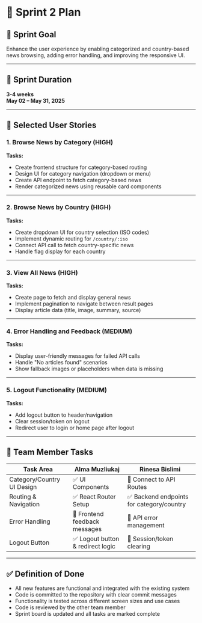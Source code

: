 # 🚀 Sprint 2 Plan

## 🏁 Sprint Goal

Enhance the user experience by enabling categorized and country-based news browsing, adding error handling, and improving the responsive UI.

---

## 📅 Sprint Duration

**3-4 weeks**  
**May 02 – May 31, 2025**

---

## 📌 Selected User Stories

### 1. Browse News by Category (HIGH)

**Tasks:**
- Create frontend structure for category-based routing
- Design UI for category navigation (dropdown or menu)
- Create API endpoint to fetch category-based news
- Render categorized news using reusable card components

---

### 2. Browse News by Country (HIGH)

**Tasks:**
- Create dropdown UI for country selection (ISO codes)
- Implement dynamic routing for `/country/:iso`
- Connect API call to fetch country-specific news
- Handle flag display for each country

---

### 3. View All News (HIGH)

**Tasks:**
- Create page to fetch and display general news
- Implement pagination to navigate between result pages
- Display article data (title, image, summary, source)

---

### 4. Error Handling and Feedback (MEDIUM)

**Tasks:**
- Display user-friendly messages for failed API calls
- Handle "No articles found" scenarios
- Show fallback images or placeholders when data is missing

---

### 5. Logout Functionality (MEDIUM)

**Tasks:**
- Add logout button to header/navigation
- Clear session/token on logout
- Redirect user to login or home page after logout

---

## 👥 Team Member Tasks

| Task Area                       | Alma Muzliukaj                     | Rinesa Bislimi                    |
|----------------------------------|------------------------------------|-----------------------------------|
| Category/Country UI Design      | ✅ UI Components                   | 🔄 Connect to API Routes          |
| Routing & Navigation            | ✅ React Router Setup              | ✅ Backend endpoints for category/country |
| Error Handling                  | 🔄 Frontend feedback messages      | 🔄 API error management           |
| Logout Button                   | ✅ Logout button & redirect logic  | 🔄 Session/token clearing         |

---

## ✅ Definition of Done

- All new features are functional and integrated with the existing system
- Code is committed to the repository with clear commit messages
- Functionality is tested across different screen sizes and use cases
- Code is reviewed by the other team member
- Sprint board is updated and all tasks are marked complete
